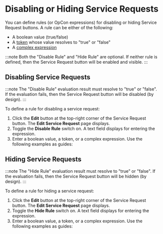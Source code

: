 # Disabling or Hiding Service Requests

You can define rules (or OpCon expressions) for disabling or hiding
Service Request buttons. A rule can be either of the following:

- A boolean value (true/false)
- A [token](../../../objects/using-properties.md#tokens) whose value resolves to "true" or "false"
- A [complex expression](../../../reference/property-expressions-syntax.md)

:::note
Both the "Disable Rule" and "Hide Rule" are optional. If neither rule is defined, then the Service Request button will be enabled and visible.
:::

## Disabling Service Requests

:::note
The "Disable Rule" evaluation result must resolve to "true" or "false". If the evaluation fails, then the Service Request button will be disabled (by design).
:::

To define a rule for disabling a service request:

1. Click the **Edit** button at the top-right corner of the Service
    Request button. The **Edit Service Request** page displays.
2. Toggle the **Disable Rule** switch on. A text field displays for
    entering the expression.
3. Enter a boolean value, a token, or a complex expression. Use the
    following examples as guides:

## Hiding Service Requests

:::note
The "Hide Rule" evaluation result must resolve to "true" or "false". If the evaluation fails, then the Service Request button will be hidden (by design).
:::

To define a rule for hiding a service request:

1. Click the **Edit** button at the top-right corner of the Service
    Request button. The **Edit Service Request** page displays.
2. Toggle the **Hide Rule** switch on. A text field displays for
    entering the expression.
3. Enter a boolean value, a token, or a complex expression. Use the
    following examples as guides:
